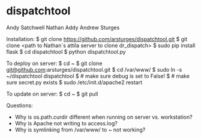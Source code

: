dispatchtool
============
Andy Satchwell
Nathan Addy
Andrew Sturges

Installation:
$ git clone https://github.com/arsturges/dispatchtool.git
$ git clone <path to Nathan`s attila server to clone dr_dispatch>
$ sudo pip install flask
$ cd dispatchtool
$ python dispatchtool.py

To deploy on server:
$ cd ~
$ git clone git@github.com:arsturges/dispatchtool.git
$ cd /var/www/
$ sudo ln -s ~/dispatchtool dispatchtool
$ # make sure debug is set to False!
$ # make sure secret.py exists
$ sudo /etc/init.d/apache2 restart

To update on server:
$ cd ~
$ git pull

Questions:
* Why is os.path.curdir different when running on server vs. workstation?
* Why is Apache not writing to access.log?
* Why is symlinking from /var/www/ to ~ not working?
